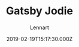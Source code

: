 ---
title: Gatsby Jodie
github: https://github.com/LekoArts/gatsby-starter-portfolio-jodie
demo: https://jodie.lekoarts.de/
author: Lennart
ssg:
  - Gatsby
cms:
  - Markdown
date: 2019-02-19T15:17:30.000Z
description: Image-heavy photography portfolio with colorful accents & great typography
draft: true
publish_date: '2019-02-19T15:17:30Z'
update_date: '2022-11-09T12:32:31Z'
github_star: 318
github_fork: 77
---